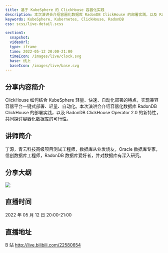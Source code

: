 ```yaml
---
title: 基于 KubeSphere 的 ClickHouse 容器化实践
description: 本次演讲会介绍容器化数据库 RadonDB ClickHouse 的部署实践，以及 RadonDB ClickHouse Operator 2.0 的新特性，共同探讨容器化数据库的可行性。
keywords: KubeSphere, Kubernetes, ClickHouse, RadonDB
css: scss/live-detail.scss

section1:
  snapshot: 
  videoUrl: 
  type: iframe
  time: 2022-05-12 20:00-21:00
  timeIcon: /images/live/clock.svg
  base: 线上
  baseIcon: /images/live/base.svg
---
```

## 分享内容简介

ClickHouse 如何结合 KubeSphere 轻量、快速、自动化部署的特点，实现兼容容器平台一键式部署、轻量、自动化。本次演讲会介绍容器化数据库 RadonDB ClickHouse 的部署实践，以及 RadonDB ClickHouse Operator 2.0 的新特性，共同探讨容器化数据库的可行性。

## 讲师简介

丁源，青云科技高级项目测试工程师，数据库从业发烧友，Oracle 数据库专家，信创数据库工程师，RadonDB 数据库爱好者，并对数据库有深入研究。

## 分享大纲

![](https://pek3b.qingstor.com/kubesphere-community/images/clickhouse0512-live.png)

## 直播时间

2022 年 05 月 12 日 20:00-21:00

## 直播地址

B 站  http://live.bilibili.com/22580654

